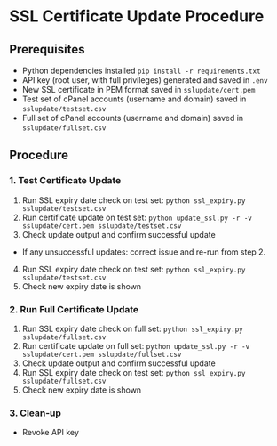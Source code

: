 # SSL Certificate Update Procedure
## Prerequisites
* Python dependencies installed `pip install -r requirements.txt`
* API key (root user, with full privileges) generated and saved in `.env`
* New SSL certificate in PEM format saved in `sslupdate/cert.pem`
* Test set of cPanel accounts (username and domain) saved in `sslupdate/testset.csv`
* Full set of cPanel accounts (username and domain) saved in `sslupdate/fullset.csv`

## Procedure
### 1. Test Certificate Update
1. Run SSL expiry date check on test set: `python ssl_expiry.py sslupdate/testset.csv`
2. Run certificate update on test set: `python update_ssl.py -r -v sslupdate/cert.pem sslupdate/testset.csv`
3. Check update output and confirm successful update
  * If any unsuccessful updates: correct issue and re-run from step 2.
4. Run SSL expiry date check on test set: `python ssl_expiry.py sslupdate/testset.csv`
5. Check new expiry date is shown

### 2. Run Full Certificate Update
1. Run SSL expiry date check on full set: `python ssl_expiry.py sslupdate/fullset.csv`
2. Run certificate update on full set: `python update_ssl.py -r -v sslupdate/cert.pem sslupdate/fullset.csv`
3. Check update output and confirm successful update
4. Run SSL expiry date check on test set: `python ssl_expiry.py sslupdate/fullset.csv`
5. Check new expiry date is shown

### 3. Clean-up
* Revoke API key
